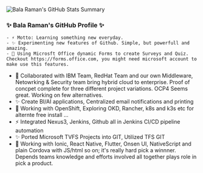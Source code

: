 ![Bala Raman's GitHub Stats Summary](https://github-readme-stats.vercel.app/api?username=srbala&show_icons=true&theme=radical)

###  ✨ Bala Raman's GitHub Profile ✨
```
- ⚡ Motto: Learning something new everyday. 
- ✨ Experimenting new features of Github. Simple, but powerfull and amazing.
- 🌱 Using Microsft Office dynamic Forms to create Surveys and Quiz. Checkout https://forms.office.com, you might need microsoft account to make use this features.
```

- 👯 Collaborated with IBM Team, RedHat Team and our own Middleware, Netowrking & Security team bring hybrid cloud to enterprise. Proof of concpet complete for three different project variations. OCP4 Seems great. Working on few alternatives.
- ✨ Create BI/AI applications, Centralized email notifications and printing 
- 🌱 Working with OpenShift, Exploring OKD, Rancher, k8s and k3s etc for alternte free install ...
- ⚡ Integrated Nexus3, Jenkins, Github all in Jenkins CI/CD pipeline automation
- ✨ Ported Microsoft TVFS Projects into GIT, Utilized TFS GIT 
- 🔭 Working with Ionic, React Native, Flutter, Onsen UI, NativeScript and plain Cordova with JS/html so on; it's really hard pick a winnner. Depends teams knowledge and efforts involved all together plays role in pick a product.

<!--
**srbala/srbala** is a ✨ _special_ ✨ repository because its `README.md` (this file) appears on your GitHub profile.

Here are some ideas to get you started:

- 🔭 I’m currently working on ...
- 🌱 I’m currently learning ...
- 👯 I’m looking to collaborate on ...
- 🤔 I’m looking for help with ...
- 💬 Ask me about ...
- 📫 How to reach me: ...
- 😄 Pronouns: ...
- ⚡ Fun fact: ... s
-->
